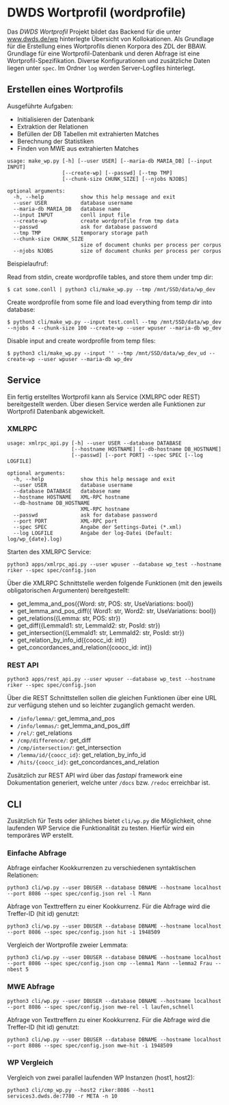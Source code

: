 # DWDS Wortprofil (wordprofile)

Das *DWDS Wortprofil* Projekt bildet das Backend für die unter www.dwds.de/wp hinterlegte Übersicht von Kollokationen.
Als Grundlage für die Erstellung eines Wortprofils dienen Korpora des ZDL der BBAW.
Grundlage für eine Wortprofil-Datenbank und deren Abfrage ist eine Wortprofil-Spezifikation. 
Diverse Konfigurationen und zusätzliche Daten liegen unter `spec`.
Im Ordner `log` werden Server-Logfiles hinterlegt.

## Erstellen eines Wortprofils
Ausgeführte Aufgaben:
- Initialisieren der Datenbank
- Extraktion der Relationen
- Befüllen der DB Tabellen mit extrahierten Matches
- Berechnung der Statistiken
- Finden von MWE aus extrahierten Matches

```
usage: make_wp.py [-h] [--user USER] [--maria-db MARIA_DB] [--input INPUT]
                  [--create-wp] [--passwd] [--tmp TMP]
                  [--chunk-size CHUNK_SIZE] [--njobs NJOBS]

optional arguments:
  -h, --help            show this help message and exit
  --user USER           database username
  --maria-db MARIA_DB   database name
  --input INPUT         conll input file
  --create-wp           create wordprofile from tmp data
  --passwd              ask for database password
  --tmp TMP             temporary storage path
  --chunk-size CHUNK_SIZE
                        size of document chunks per process per corpus
  --njobs NJOBS         size of document chunks per process per corpus
```
Beispielaufruf:

Read from stdin, create wordprofile tables, and store them under tmp dir:
```shell script
$ cat some.conll | python3 cli/make_wp.py --tmp /mnt/SSD/data/wp_dev
```

Create wordprofile from some file and load everything from temp dir into database:
```shell script
$ python3 cli/make_wp.py --input test.conll --tmp /mnt/SSD/data/wp_dev --njobs 4 --chunk-size 100 --create-wp --user wpuser --maria-db wp_dev 
```

Disable input and create wordprofile from temp files:
```shell script
$ python3 cli/make_wp.py --input '' --tmp /mnt/SSD/data/wp_dev_ud --create-wp --user wpuser --maria-db wp_dev
```

## Service

Ein fertig erstelltes Wortprofil kann als Service (XMLRPC oder REST) bereitgestellt werden.
Über diesen Service werden alle Funktionen zur Wortprofil Datenbank abgewickelt.

### XMLRPC
```
usage: xmlrpc_api.py [-h] --user USER --database DATABASE
                     [--hostname HOSTNAME] [--db-hostname DB_HOSTNAME]
                     [--passwd] [--port PORT] --spec SPEC [--log LOGFILE]

optional arguments:
  -h, --help            show this help message and exit
  --user USER           database username
  --database DATABASE   database name
  --hostname HOSTNAME   XML-RPC hostname
  --db-hostname DB_HOSTNAME
                        XML-RPC hostname
  --passwd              ask for database password
  --port PORT           XML-RPC port
  --spec SPEC           Angabe der Settings-Datei (*.xml)
  --log LOGFILE         Angabe der log-Datei (Default: log/wp_{date}.log)
```
Starten des XMLRPC Service:
```shell script
python3 apps/xmlrpc_api.py --user wpuser --database wp_test --hostname riker --spec spec/config.json
```

Über die XMLRPC Schnittstelle werden folgende Funktionen (mit den jeweils obligatorischen Argumenten) bereitgestellt:
- get_lemma_and_pos({Word: str, POS: str, UseVariations: bool})
- get_lemma_and_pos_diff({ Word1: str, Word2: str, UseVariations: bool})
- get_relations({Lemma: str, POS: str})
- get_diff({LemmaId1: str, LemmaId2: str, PosId: str})
- get_intersection({LemmaId1: str, LemmaId2: str, PosId: str})
- get_relation_by_info_id({coocc_id: int})
- get_concordances_and_relation({coocc_id: int})

### REST API

```shell script
python3 apps/rest_api.py --user wpuser --database wp_test --hostname riker --spec spec/config.json
```

Über die REST Schnittstellen sollen die gleichen Funktionen über eine URL zur verfügung stehen und so leichter zuganglich gemacht werden.
- `/info/lemma/`: get_lemma_and_pos
- `/info/lemmas/`: get_lemma_and_pos_diff
- `/rel/`: get_relations
- `/cmp/difference/`: get_diff
- `/cmp/intersection/`: get_intersection
- `/lemma/id/{coocc_id}`: get_relation_by_info_id
- `/hits/{coocc_id}`: get_concordances_and_relation

Zusätzlich zur REST API wird über das *fastapi* framework eine Dokumentation generiert, welche unter `/docs` bzw. `/redoc` erreichbar ist.

## CLI
Zusätzlich für Tests oder ähliches bietet `cli/wp.py` die Möglichkeit, ohne laufenden WP Service die Funktionalität zu testen.
Hierfür wird ein temporäres WP erstellt.

### Einfache Abfrage
Abfrage einfacher Kookkurrenzen zu verschiedenen syntaktischen Relationen:
```shell script
python3 cli/wp.py --user DBUSER --database DBNAME --hostname localhost --port 8086 --spec spec/config.json rel -l Mann
```

Abfrage von Texttreffern zu einer Kookkurrenz. Für die Abfrage wird die Treffer-ID (hit id) genutzt:
```shell script
python3 cli/wp.py --user DBUSER --database DBNAME --hostname localhost --port 8086 --spec spec/config.json hit -i 1948509
```

Vergleich der Wortprofile zweier Lemmata:
```shell script
python3 cli/wp.py --user DBUSER --database DBNAME --hostname localhost --port 8086 --spec spec/config.json cmp --lemma1 Mann --lemma2 Frau --nbest 5
```

### MWE Abfrage

```shell script
python3 cli/wp.py --user DBUSER --database DBNAME --hostname localhost --port 8086 --spec spec/config.json mwe-rel -l laufen,schnell
```

Abfrage von Texttreffern zu einer Kookkurrenz. Für die Abfrage wird die Treffer-ID (hit id) genutzt:
```shell script
python3 cli/wp.py --user DBUSER --database DBNAME --hostname localhost --port 8086 --spec spec/config.json mwe-hit -i 1948509
```

### WP Vergleich

Vergleich von zwei parallel laufenden WP Instanzen (host1, host2):
```shell script
python3 cli/cmp_wp.py --host2 riker:8086 --host1 services3.dwds.de:7780 -r META -n 10
```